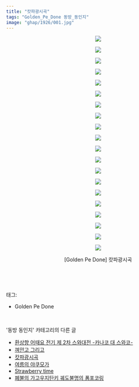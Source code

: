 ```yaml
---
title: "캇파광시곡"
tags: "Golden_Pe_Done 동방_동인지"
image: "ghap/1926/001.jpg"
---
```

<div class="article">
<p style="text-align: center; clear: none; float: none;"><img src="{{ site.nasurl }}/ghap/1926/001.jpg"/></p>
<p style="text-align: center; clear: none; float: none;"><img src="{{ site.nasurl }}/ghap/1926/002.jpg"/></p>
<p style="text-align: center; clear: none; float: none;"><img src="{{ site.nasurl }}/ghap/1926/003.jpg"/></p>
<p style="text-align: center; clear: none; float: none;"><img src="{{ site.nasurl }}/ghap/1926/004.jpg"/></p>
<p style="text-align: center; clear: none; float: none;"><img src="{{ site.nasurl }}/ghap/1926/005.jpg"/></p>
<p style="text-align: center; clear: none; float: none;"><img src="{{ site.nasurl }}/ghap/1926/006.jpg"/></p>
<p style="text-align: center; clear: none; float: none;"><img src="{{ site.nasurl }}/ghap/1926/007.jpg"/></p>
<p style="text-align: center; clear: none; float: none;"><img src="{{ site.nasurl }}/ghap/1926/008.jpg"/></p>
<p style="text-align: center; clear: none; float: none;"><img src="{{ site.nasurl }}/ghap/1926/009.jpg"/></p>
<p style="text-align: center; clear: none; float: none;"><img src="{{ site.nasurl }}/ghap/1926/010.jpg"/></p>
<p style="text-align: center; clear: none; float: none;"><img src="{{ site.nasurl }}/ghap/1926/011.jpg"/></p>
<p style="text-align: center; clear: none; float: none;"><img src="{{ site.nasurl }}/ghap/1926/012.jpg"/></p>
<p style="text-align: center; clear: none; float: none;"><img src="{{ site.nasurl }}/ghap/1926/013.jpg"/></p>
<p style="text-align: center; clear: none; float: none;"><img src="{{ site.nasurl }}/ghap/1926/014.jpg"/></p>
<p style="text-align: center; clear: none; float: none;"><img src="{{ site.nasurl }}/ghap/1926/015.jpg"/></p>
<p style="text-align: center; clear: none; float: none;"><img src="{{ site.nasurl }}/ghap/1926/016.jpg"/></p>
<p style="text-align: center; clear: none; float: none;"><img src="{{ site.nasurl }}/ghap/1926/017.jpg"/></p>
<p style="text-align: center; clear: none; float: none;"><img src="{{ site.nasurl }}/ghap/1926/018.jpg"/></p>
<p style="text-align: center; clear: none; float: none;"><img src="{{ site.nasurl }}/ghap/1926/019.jpg"/></p>
<p style="text-align: center; clear: none; float: none;"><img src="{{ site.nasurl }}/ghap/1926/020.jpg"/></p>
<p style="text-align: center; clear: none; float: none;">[Golden Pe Done] 캇파광시곡</p>
<p><br/></p>
</div><br/>
<div class="tagTrail">
<p>태그: </p>
<ul>
<li>Golden Pe Done</li>
</ul>
</div><br/>
<div class="another">
<p>'동방 동인지' 카테고리의 다른 글</p>
<ul>
<li><a href="/2016-08-31-ghap_1929">환상향 어때요 전기 제 2차 스와대전 -카나코 대 스와코-</a></li>
<li><a href="/2016-08-31-ghap_1927">껴안고 그리고</a></li>
<li><a href="/2016-08-31-ghap_1926">캇파광시곡</a></li>
<li><a href="/2016-08-30-ghap_1924">여름의 야쿠모가</a></li>
<li><a href="/2016-08-30-ghap_1923">Strawberry time</a></li>
<li><a href="/2016-08-30-ghap_1922">폐불의 가고우지탄키 궤도불명의 폼포코링</a></li>
</ul>
</div><br/>
<div class="cb_module cb_fluid">
<div class="cb_wrt cb_profile">
</div><!-- commentList close -->
</div><br/>
